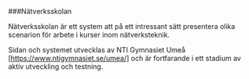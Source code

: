 ###Nätverksskolan

Nätverksskolan är ett system att på ett intressant sätt presentera olika scenarion för arbete i kurser inom nätverksteknik.

Sidan och systemet utvecklas av NTI Gymnasiet Umeå  [https://www.ntigymnasiet.se/umea/] och är fortfarande i ett stadium av aktiv utveckling och testning.
